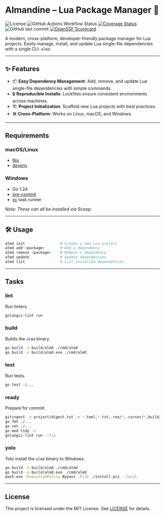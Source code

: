 # Almandine – Lua Package Manager 💎

![License](https://img.shields.io/github/license/nightconcept/almandine)
![GitHub Actions Workflow Status](https://img.shields.io/github/actions/workflow/status/nightconcept/almandine/ci.yml)
[![Coverage Status](https://coveralls.io/repos/github/nightconcept/almandine/badge.svg)](https://coveralls.io/github/nightconcept/almandine)
![GitHub last commit](https://img.shields.io/github/last-commit/nightconcept/almandine)
[![OpenSSF Scorecard](https://api.scorecard.dev/projects/github.com/nightconcept/almandine/badge)](https://scorecard.dev/viewer/?uri=github.com/nightconcept/almandine)

A modern, cross-platform, developer-friendly package manager for Lua projects.
Easily manage, install, and update Lua single-file dependencies with a single CLI: `almd`.

---

## ✨ Features

- 📦 **Easy Dependency Management**: Add, remove, and update Lua single-file dependencies with simple commands.
- 🔒 **Reproducible Installs**: Lockfiles ensure consistent environments across machines.
- 🏗️ **Project Initialization**: Scaffold new Lua projects with best practices.
- 🛠️ **Cross-Platform**: Works on Linux, macOS, and Windows.

---

## Requirements

### macOS/Linux
- [Nix](https://nixos.org/)
- [devenv](https://devenv.sh/)

### Windows
- Go 1.24
- [pre-commit](https://pre-commit.com/)
- [xc](https://github.com/joerdav/xc) task runner

_Note: These can all be installed via Scoop._

---

## 🛠️ Usage

```sh
almd init                # Create a new Lua project
almd add <package>       # Add a dependency
almd remove <package>    # Remove a dependency
almd update              # Update dependencies
almd list                # List installed dependencies
```

---

## Tasks

### lint

Run linters.

```sh
golangci-lint run
```

### build

Builds the `almd` binary.

```sh
go build -o build/almd ./cmd/almd
go build -o build/almd.exe ./cmd/almd
```

### test

Run tests.

```sh
go test ./...
```


### ready

Prepare for commit.

```sh
gitingest -o project/digest.txt -e *.toml,*.txt,.roo/*,.cursor/*,build/*,.devenv/*,.direnv/*,project/digest.txt .
go fmt ./...
go vet ./...
go mod tidy -v
golangci-lint run --fix
```

### yolo

Yolo install the `almd` binary to Windows.

```sh
go build -o build/almd ./cmd/almd
go build -o build/almd.exe ./cmd/almd
pwsh.exe -ExecutionPolicy Bypass -File ./install.ps1 --local
```

---

## License

This project is licensed under the MIT License. See [LICENSE](LICENSE) for details.
